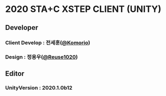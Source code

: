 # 2020 STA+C XSTEP CLIENT (UNITY)

## Developer

### Client Develop : 전세훈([@Komorio](https://github.com/Komorio)) <br>
### Design : 정용우([@Reuse1020](https://github.com/Reuse1020)) <br>

## Editor
### UnityVersion : 2020.1.0b12
